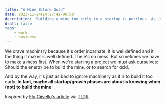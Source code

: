 ```yaml
---
title: "A Mine Before Gold"
date: 2023-11-24T14:27:42-06:00
description: 'Building a mine too early in a startup is perilous. As is not building a mine when you need one.'
draft: false
tags:
    - work
    - business
---
```


We crave machinery because it's order incarnate: it is well defined and it the thing it makes is well defined. There's no mess. But sometimes we have to make a mess first. When we're starting a project we must ask ourselves: Should the energy be to build the mine, or to search for gold.

And by the way, it's just as bad to ignore machinery as it is to build it too early. **In fact, maybe all startup/growth phases are about is knowing when (not) to build the mine**

Inspired by [Flo Crivello's article](https://flocrivello.com/dont-build-mine-before-struck-gold/?utm_source=tldrnewsletter) via [TLDR](https://tldr.tech).
